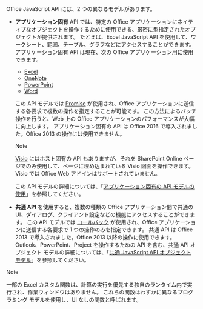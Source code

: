 Office JavaScript API には、2 つの異なるモデルがあります。

- **アプリケーション固有** API では、特定の Office アプリケーションにネイティブなオブジェクトを操作するために使用できる、厳密に型指定されたオブジェクトが提供されます。 たとえば、Excel JavaScript API を使用して、ワークシート、範囲、テーブル、グラフなどにアクセスすることができます。 アプリケーション固有 API は現在、次の Office アプリケーション用に使用できます。

    - [Excel](../reference/overview/excel-add-ins-reference-overview.md)
    - [OneNote](../reference/overview/onenote-add-ins-javascript-reference.md)
    - [PowerPoint](../reference/overview/powerpoint-add-ins-reference-overview.md)
    - [Word](../reference/overview/word-add-ins-reference-overview.md)

    この API モデルでは [Promise](https://developer.mozilla.org/docs/Web/JavaScript/Reference/Global_Objects/Promise) が使用され、Office アプリケーションに送信する各要求で複数の操作を指定することが可能です。 この方法によるバッチ操作を行うと、Web 上の Office アプリケーションのパフォーマンスが大幅に向上します。 アプリケーション固有の API は Office 2016 で導入されました。Office 2013 の操作には使用できません。

    > [!NOTE]
    > [Visio](../reference/overview/visio-javascript-reference-overview.md) にはホスト固有の API もありますが、それを SharePoint Online ページでのみ使用して、ページに埋め込まれている Visio 図面を操作できます。 Visio では Office Web アドインはサポートされていません。

    この API モデルの詳細については、「[アプリケーション固有の API モデルの使用](../develop/application-specific-api-model.md)」を参照してください。

- **共通 API** を使用すると、複数の種類の Office アプリケーション間で共通の UI、ダイアログ、クライアント設定などの機能にアクセスすることができます。 この API モデルでは [コールバック](https://developer.mozilla.org/docs/Glossary/Callback_function) が使用され、Office アプリケーションに送信する各要求で 1 つの操作のみを指定できます。 共通 API は Office 2013 で導入されました。Office 2013 以降の操作に使用できます。 Outlook、PowerPoint、Project を操作するための API を含む、共通 API オブジェクト モデルの詳細については、「[共通 JavaScript API オブジェクト モデル](../develop/office-javascript-api-object-model.md)」を参照してください。

> [!NOTE]
> 一部の Excel カスタム関数は、計算の実行を優先する独自のランタイム内で実行され、作業ウィンドウはありません。 これらの関数はわずかに異なるプログラミング モデルを使用し、UI なしの関数と呼ばれます。
